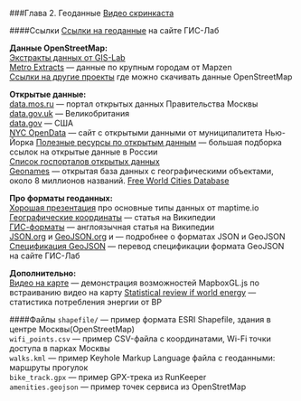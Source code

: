 ###Глава 2. Геоданные
[Видео скринкаста](https://vimeo.com/minikarma/geotalk-chapter2)  

####Ссылки
[Ссылки на геоданные](http://gis-lab.info/qa/data.html) на сайте ГИС-Лаб  

**Данные OpenStreetMap:**  
[Экстракты данных от GIS-Lab](http://beryllium.gis-lab.info/project/osmshp/)  
[Metro Extracts](http://mapzen.com/metro-extracts) — данные по крупным городам от Mapzen  
[Ссылки на другие проекты](http://wiki.openstreetmap.org/wiki/Planet.osm#Country_and_area_extracts) где можно скачивать данные OpenStreetMap 

**Открытые данные:**  
[data.mos.ru](http://data.mos.ru) — портал открытых данных Правительства Москвы  
[data.gov.uk](http://data.gov.uk) — Великобритания  
[data.gov](http://data.gov) — США  
[NYC OpenData](https://nycopendata.socrata.com) — сайт с открытыми данными от муниципалитета Нью-Йорка
[Полезные ресурсы по открытым данным](http://habrahabr.ru/company/infoculture/blog/201892/) — большая подборка ссылок на открытые данные в России  
[Список госпорталов открытых данных](http://iradche.livejournal.com/39959.html)  
[Geonames](http://www.geonames.org) — открытая база данных с географическими объектами, около 8 миллионов названий. 
[Free World Cities Database](https://www.maxmind.com/en/worldcities)


**Про форматы геоданных:**  
[Хорошая презентация](http://maptime.io/geodata/#0) про основные типы данных от maptime.io  
[Географические координаты](https://ru.wikipedia.org/wiki/Географические_координаты) — статья на Википедии  
[ГИС-форматы](http://en.wikipedia.org/wiki/GIS_file_formats) — англоязычная статья на Википедии  
[JSON.org](http://json.org) и [GeoJSON.org](http://geojson.org) и  — подробнее о форматах JSON и GeoJSON  
[Спецификация GeoJSON](http://gis-lab.info/docs/geojson_ru.html) — перевод спецификации формата GeoJSON на сайте ГИС-Лаб  

**Дополнительно:**  
[Видео на карте](https://www.mapbox.com/mapbox-gl-js/example/video-on-a-map/) — демонстрация возможностей MapboxGL.js по встраиванию видео на карту
[Statistical review if world energy](http://www.bp.com/en/global/corporate/about-bp/energy-economics/statistical-review-of-world-energy.html) — статистика потребления энергии от BP  

####Файлы
`shapefile/` — пример формата ESRI Shapefile, здания в центре Москвы(OpenStreetMap)  
`wifi_points.csv` — пример CSV-файла с координатами, Wi-Fi точки доступа в парках Москвы  
`walks.kml` — пример Keyhole Markup Language файла с геоданными: маршруты прогулок  
`bike_track.gpx` — пример GPX-трека из RunKeeper  
`amenities.geojson` — пример точек сервиса из OpenStretMap
